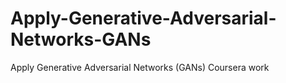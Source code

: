 # Apply-Generative-Adversarial-Networks-GANs
Apply Generative Adversarial Networks (GANs) Coursera work
